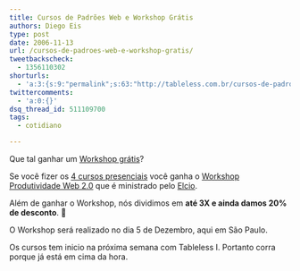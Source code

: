 ```yaml
---
title: Cursos de Padrões Web e Workshop Grátis
authors: Diego Eis
type: post
date: 2006-11-13
url: /cursos-de-padroes-web-e-workshop-gratis/
tweetbackscheck:
  - 1356110302
shorturls:
  - 'a:3:{s:9:"permalink";s:63:"http://tableless.com.br/cursos-de-padroes-web-e-workshop-gratis";s:7:"tinyurl";s:26:"http://tinyurl.com/3ukmt9s";s:4:"isgd";s:19:"http://is.gd/cMuTTK";}'
twittercomments:
  - 'a:0:{}'
dsq_thread_id: 511109700
tags:
  - cotidiano

---
```

Que tal ganhar um [Workshop grátis][1]?

Se você fizer os [4 cursos presenciais][2] você ganha o [Workshop Produtividade Web 2.0][1] que é ministrado pelo [Elcio][3].
  
Além de ganhar o Workshop, nós dividimos em **até 3X e ainda damos 20% de desconto**. 🙂
  
O Workshop será realizado no dia 5 de Dezembro, aqui em São Paulo.
  
Os cursos tem inicio na próxima semana com Tableless I. Portanto corra porque já está em cima da hora.

 [1]: http://visie.com.br/workshop
 [2]: http://visie.com.br/cursos/presencial.php
 [3]: http://elcio.com.br/